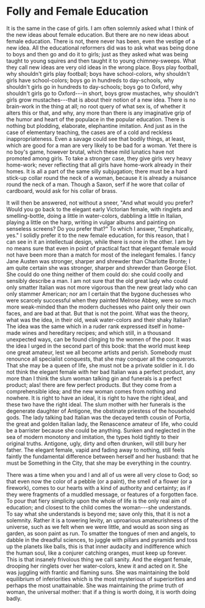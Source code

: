 # Folly and Female Education

It is the same in the case of girls. I am often solemnly asked what I think of the new ideas about female education. But there are no new ideas about female education. There is not, there never has been, even the vestige of a new idea. All the educational reformers did was to ask what was being done to boys and then go and do it to girls; just as they asked what was being taught to young squires and then taught it to young chimney-sweeps. What they call new ideas are very old ideas in the wrong place. Boys play football, why shouldn't girls play football; boys have school-colors, why shouldn't girls have school-colors; boys go in hundreds to day-schools, why shouldn't girls go in hundreds to day-schools; boys go to Oxford, why shouldn't girls go to Oxford---in short, boys grow mustaches, why shouldn't girls grow mustaches---that is about their notion of a new idea. There is no brain-work in the thing at all; no root query of what sex is, of whether it alters this or that, and why, any more than there is any imaginative grip of the humor and heart of the populace in the popular education. There is nothing but plodding, elaborate, elephantine imitation. And just as in the case of elementary teaching, the cases are of a cold and reckless inappropriateness. Even a savage could see that bodily things, at least, which are good for a man are very likely to be bad for a woman. Yet there is no boy's game, however brutal, which these mild lunatics have not promoted among girls. To take a stronger case, they give girls very heavy home-work; never reflecting that all girls have home-work already in their homes. It is all a part of the same silly subjugation; there must be a hard stick-up collar round the neck of a woman, because it is already a nuisance round the neck of a man. Though a Saxon, serf if he wore that collar of cardboard, would ask for his collar of brass.

It will then be answered, not without a sneer, "And what would you prefer? Would you go back to the elegant early Victorian female, with ringlets and smelling-bottle, doing a little in water-colors, dabbling a little in Italian, playing a little on the harp, writing in vulgar albums and painting on senseless screens? Do you prefer that?" To which I answer, "Emphatically, yes." I solidly prefer it to the new female education, for this reason, that I can see in it an intellectual design, while there is none in the other. I am by no means sure that even in point of practical fact that elegant female would not have been more than a match for most of the inelegant females. I fancy Jane Austen was stronger, sharper and shrewder than Charlotte Bronte; I am quite certain she was stronger, sharper and shrewder than George Eliot. She could do one thing neither of them could do: she could coolly and sensibly describe a man. I am not sure that the old great lady who could only smatter Italian was not more vigorous than the new great lady who can only stammer American; nor am I certain that the bygone duchesses who were scarcely successful when they painted Melrose Abbey, were so much more weak-minded than the modern duchesses who paint only their own faces, and are bad at that. But that is not the point. What was the theory, what was the idea, in their old, weak water-colors and their shaky Italian? The idea was the same which in a ruder rank expressed itself in home-made wines and hereditary recipes; and which still, in a thousand unexpected ways, can be found clinging to the women of the poor. It was the idea I urged in the second part of this book: that the world must keep one great amateur, lest we all become artists and perish. Somebody must renounce all specialist conquests, that she may conquer all the conquerors. That she may be a queen of life, she must not be a private soldier in it. I do not think the elegant female with her bad Italian was a perfect product, any more than I think the slum woman talking gin and funerals is a perfect product; alas! there are few perfect products. But they come from a comprehensible idea; and the new woman comes from nothing and nowhere. It is right to have an ideal, it is right to have the right ideal, and these two have the right ideal. The slum mother with her funerals is the degenerate daughter of Antigone, the obstinate priestess of the household gods. The lady talking bad Italian was the decayed tenth cousin of Portia, the great and golden Italian lady, the Renascence amateur of life, who could be a barrister because she could be anything. Sunken and neglected in the sea of modern monotony and imitation, the types hold tightly to their original truths. Antigone, ugly, dirty and often drunken, will still bury her father. The elegant female, vapid and fading away to nothing, still feels faintly the fundamental difference between herself and her husband: that he must be Something in the City, that she may be everything in the country.

There was a time when you and I and all of us were all very close to God; so that even now the color of a pebble (or a paint), the smell of a flower (or a firework), comes to our hearts with a kind of authority and certainty; as if they were fragments of a muddled message, or features of a forgotten face. To pour that fiery simplicity upon the whole of life is the only real aim of education; and closest to the child comes the woman---she understands. To say what she understands is beyond me; save only this, that it is not a solemnity. Rather it is a towering levity, an uproarious amateurishness of the universe, such as we felt when we were little, and would as soon sing as garden, as soon paint as run. To smatter the tongues of men and angels, to dabble in the dreadful sciences, to juggle with pillars and pyramids and toss up the planets like balls, this is that inner audacity and indifference which the human soul, like a conjurer catching oranges, must keep up forever. This is that insanely frivolous thing we call sanity. And the elegant female, drooping her ringlets over her water-colors, knew it and acted on it. She was juggling with frantic and flaming suns. She was maintaining the bold equilibrium of inferiorities which is the most mysterious of superiorities and perhaps the most unattainable. She was maintaining the prime truth of woman, the universal mother: that if a thing is worth doing, it is worth doing badly.
